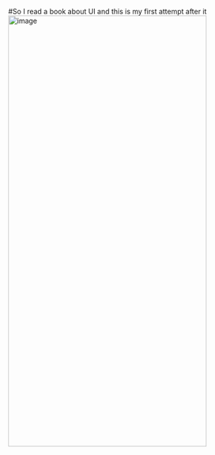 #So I read a book about UI and this is my first attempt after it
<img width="401" height="873" alt="image" src="https://github.com/user-attachments/assets/68776e4e-0ea8-43b4-97d1-1d3cc71e4395" />
